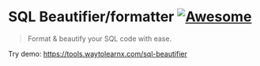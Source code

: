 # SQL Beautifier/formatter [![Awesome](https://cdn.rawgit.com/sindresorhus/awesome/d7305f38d29fed78fa85652e3a63e154dd8e8829/media/badge.svg)](https://github.com/sindresorhus/awesome)

>Format &amp; beautify your SQL code with ease.

Try demo: https://tools.waytolearnx.com/sql-beautifier
